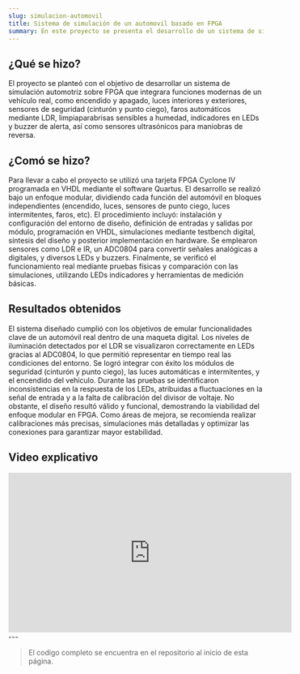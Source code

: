 ```yaml
---
slug: simulacion-automovil
title: Sistema de simulación de un automovil basado en FPGA
summary: En este proyecto se presenta el desarrollo de un sistema de simulación automotriz que integra diversas funcionalidades modernas, utilizando una tarjeta FPGA como nucleo de control.
---
```


## ¿Qué se hizo?

El proyecto se planteó con el objetivo de desarrollar un sistema de simulación automotriz sobre FPGA que integrara funciones modernas de un vehículo real, como encendido y apagado, luces interiores y exteriores, sensores de seguridad (cinturón y punto ciego), faros automáticos mediante LDR, limpiaparabrisas sensibles a humedad, indicadores en LEDs y buzzer de alerta, así como sensores ultrasónicos para maniobras de reversa.

## ¿Comó se hizo?

Para llevar a cabo el proyecto se utilizó una tarjeta FPGA Cyclone IV programada en VHDL mediante el software Quartus. El desarrollo se realizó bajo un enfoque modular, dividiendo cada función del automóvil en bloques independientes (encendido, luces, sensores de punto ciego, luces intermitentes, faros, etc).
El procedimiento incluyó: instalación y configuración del entorno de diseño, definición de entradas y salidas por módulo, programación en VHDL, simulaciones mediante testbench digital, síntesis del diseño y posterior implementación en hardware. Se emplearon sensores como LDR e IR, un ADC0804 para convertir señales analógicas a digitales, y diversos  LEDs y buzzers. Finalmente, se verificó el funcionamiento real mediante pruebas físicas y comparación con las simulaciones, utilizando LEDs indicadores y herramientas de medición básicas.

## Resultados obtenidos

El sistema diseñado cumplió con los objetivos de emular funcionalidades clave de un automóvil real dentro de una maqueta digital. Los niveles de iluminación detectados por el LDR se visualizaron correctamente en LEDs gracias al ADC0804, lo que permitió representar en tiempo real las condiciones del entorno. Se logró integrar con éxito los módulos de seguridad (cinturón y punto ciego), las luces automáticas e intermitentes, y el encendido del vehículo.
Durante las pruebas se identificaron inconsistencias en la respuesta de los LEDs, atribuidas a fluctuaciones en la señal de entrada y a la falta de calibración del divisor de voltaje. No obstante, el diseño resultó válido y funcional, demostrando la viabilidad del enfoque modular en FPGA. Como áreas de mejora, se recomienda realizar calibraciones más precisas, simulaciones más detalladas y optimizar las conexiones para garantizar mayor estabilidad.


## Video explicativo
<iframe
  width="560"
  height="315"
  src="https://www.youtube.com/embed/HNhlBs4aUqM"
  title="Video explicativo"
  frameborder="0"
  allow="accelerometer; autoplay; clipboard-write; encrypted-media; gyroscope; picture-in-picture"
  allowfullscreen
></iframe>
---

> El codigo completo se encuentra en el repositorio al inicio de esta página.

